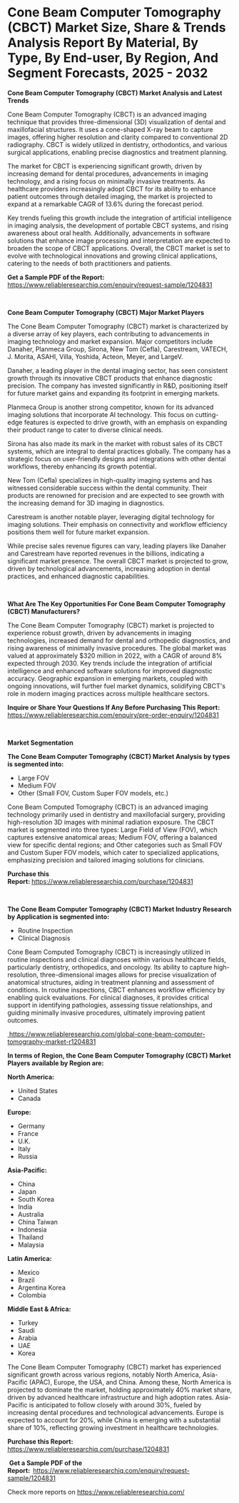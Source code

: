 <p><h1>Cone Beam Computer Tomography (CBCT) Market Size, Share & Trends Analysis Report By Material, By Type, By End-user, By Region, And Segment Forecasts, 2025 - 2032</h1></p><p><strong>Cone Beam Computer Tomography (CBCT) Market Analysis and Latest Trends</strong></p>
<p><p>Cone Beam Computer Tomography (CBCT) is an advanced imaging technique that provides three-dimensional (3D) visualization of dental and maxillofacial structures. It uses a cone-shaped X-ray beam to capture images, offering higher resolution and clarity compared to conventional 2D radiography. CBCT is widely utilized in dentistry, orthodontics, and various surgical applications, enabling precise diagnostics and treatment planning.</p><p>The market for CBCT is experiencing significant growth, driven by increasing demand for dental procedures, advancements in imaging technology, and a rising focus on minimally invasive treatments. As healthcare providers increasingly adopt CBCT for its ability to enhance patient outcomes through detailed imaging, the market is projected to expand at a remarkable CAGR of 13.6% during the forecast period. </p><p>Key trends fueling this growth include the integration of artificial intelligence in imaging analysis, the development of portable CBCT systems, and rising awareness about oral health. Additionally, advancements in software solutions that enhance image processing and interpretation are expected to broaden the scope of CBCT applications. Overall, the CBCT market is set to evolve with technological innovations and growing clinical applications, catering to the needs of both practitioners and patients.</p></p>
<p><strong>Get a Sample PDF of the Report:&nbsp;</strong> <a href="https://www.reliableresearchiq.com/enquiry/request-sample/1204831?utm_campaign=1082&utm_medium=2&utm_source=Github&utm_content=ia&utm_term=05032025&utm_id=cone-beam-computer-tomography-cbct">https://www.reliableresearchiq.com/enquiry/request-sample/1204831</a></p>
<p>&nbsp;</p>
<p><strong>Cone Beam Computer Tomography (CBCT) Major Market Players</strong></p>
<p><p>The Cone Beam Computer Tomography (CBCT) market is characterized by a diverse array of key players, each contributing to advancements in imaging technology and market expansion. Major competitors include Danaher, Planmeca Group, Sirona, New Tom (Cefla), Carestream, VATECH, J. Morita, ASAHI, Villa, Yoshida, Acteon, Meyer, and LargeV.</p><p>Danaher, a leading player in the dental imaging sector, has seen consistent growth through its innovative CBCT products that enhance diagnostic precision. The company has invested significantly in R&D, positioning itself for future market gains and expanding its footprint in emerging markets.</p><p>Planmeca Group is another strong competitor, known for its advanced imaging solutions that incorporate AI technology. This focus on cutting-edge features is expected to drive growth, with an emphasis on expanding their product range to cater to diverse clinical needs.</p><p>Sirona has also made its mark in the market with robust sales of its CBCT systems, which are integral to dental practices globally. The company has a strategic focus on user-friendly designs and integrations with other dental workflows, thereby enhancing its growth potential.</p><p>New Tom (Cefla) specializes in high-quality imaging systems and has witnessed considerable success within the dental community. Their products are renowned for precision and are expected to see growth with the increasing demand for 3D imaging in diagnostics.</p><p>Carestream is another notable player, leveraging digital technology for imaging solutions. Their emphasis on connectivity and workflow efficiency positions them well for future market expansion.</p><p>While precise sales revenue figures can vary, leading players like Danaher and Carestream have reported revenues in the billions, indicating a significant market presence. The overall CBCT market is projected to grow, driven by technological advancements, increasing adoption in dental practices, and enhanced diagnostic capabilities.</p></p>
<p>&nbsp;</p>
<p><strong>What Are The Key Opportunities For Cone Beam Computer Tomography (CBCT) Manufacturers?</strong></p>
<p><p>The Cone Beam Computer Tomography (CBCT) market is projected to experience robust growth, driven by advancements in imaging technologies, increased demand for dental and orthopedic diagnostics, and rising awareness of minimally invasive procedures. The global market was valued at approximately $320 million in 2022, with a CAGR of around 8% expected through 2030. Key trends include the integration of artificial intelligence and enhanced software solutions for improved diagnostic accuracy. Geographic expansion in emerging markets, coupled with ongoing innovations, will further fuel market dynamics, solidifying CBCT's role in modern imaging practices across multiple healthcare sectors.</p></p>
<p><strong>Inquire or Share Your Questions If Any Before Purchasing This Report:</strong> <a href="https://www.reliableresearchiq.com/enquiry/pre-order-enquiry/1204831?utm_campaign=1082&utm_medium=2&utm_source=Github&utm_content=ia&utm_term=05032025&utm_id=cone-beam-computer-tomography-cbct">https://www.reliableresearchiq.com/enquiry/pre-order-enquiry/1204831</a></p>
<p>&nbsp;</p>
<p><strong>Market Segmentation</strong></p>
<p><strong>The Cone Beam Computer Tomography (CBCT) Market Analysis by types is segmented into:</strong></p>
<p><ul><li>Large FOV</li><li>Medium FOV</li><li>Other (Small FOV, Custom Super FOV models, etc.)</li></ul></p>
<p><p>Cone Beam Computed Tomography (CBCT) is an advanced imaging technology primarily used in dentistry and maxillofacial surgery, providing high-resolution 3D images with minimal radiation exposure. The CBCT market is segmented into three types: Large Field of View (FOV), which captures extensive anatomical areas; Medium FOV, offering a balanced view for specific dental regions; and Other categories such as Small FOV and Custom Super FOV models, which cater to specialized applications, emphasizing precision and tailored imaging solutions for clinicians.</p></p>
<p><strong>Purchase this Report:&nbsp;</strong><a href="https://www.reliableresearchiq.com/purchase/1204831?utm_campaign=1082&utm_medium=2&utm_source=Github&utm_content=ia&utm_term=05032025&utm_id=cone-beam-computer-tomography-cbct">https://www.reliableresearchiq.com/purchase/1204831</a></p>
<p>&nbsp;</p>
<p><strong>The Cone Beam Computer Tomography (CBCT) Market Industry Research by Application is segmented into:</strong></p>
<p><ul><li>Routine Inspection</li><li>Clinical Diagnosis</li></ul></p>
<p><p>Cone Beam Computed Tomography (CBCT) is increasingly utilized in routine inspections and clinical diagnoses within various healthcare fields, particularly dentistry, orthopedics, and oncology. Its ability to capture high-resolution, three-dimensional images allows for precise visualization of anatomical structures, aiding in treatment planning and assessment of conditions. In routine inspections, CBCT enhances workflow efficiency by enabling quick evaluations. For clinical diagnoses, it provides critical support in identifying pathologies, assessing tissue relationships, and guiding minimally invasive procedures, ultimately improving patient outcomes.</p></p>
<p><a href="https://www.reliableresearchiq.com/global-cone-beam-computer-tomography-market-r1204831?utm_campaign=1082&utm_medium=2&utm_source=Github&utm_content=ia&utm_term=05032025&utm_id=cone-beam-computer-tomography-cbct">&nbsp;https://www.reliableresearchiq.com/global-cone-beam-computer-tomography-market-r1204831</a></p>
<p><strong>In terms of Region, the Cone Beam Computer Tomography (CBCT) Market Players available by Region are:</strong></p>
<p>
    <p> <strong> North America: </strong>
        <ul>
            <li>United States</li>
            <li>Canada</li>
        </ul>
        </p> 
    <p> <strong> Europe: </strong>
        <ul>
            <li>Germany</li>
            <li>France</li>
            <li>U.K.</li>
            <li>Italy</li>
            <li>Russia</li>
        </ul>
        </p> 
    <p> <strong> Asia-Pacific: </strong>
        <ul>
            <li>China</li>
            <li>Japan</li>
            <li>South Korea</li>
            <li>India</li>
            <li>Australia</li>
            <li>China Taiwan</li>
            <li>Indonesia</li>
            <li>Thailand</li>
            <li>Malaysia</li>
        </ul>
        </p> 
    <p> <strong> Latin America: </strong>
        <ul>
            <li>Mexico</li>
            <li>Brazil</li>
            <li>Argentina Korea</li>
            <li>Colombia</li>
        </ul>
        </p> 
    <p> <strong> Middle East & Africa: </strong>
        <ul>
            <li>Turkey</li>
            <li>Saudi</li>
            <li>Arabia</li>
            <li>UAE</li>
            <li>Korea</li>
        </ul>
    </p>
    </p>
<p><p>The Cone Beam Computer Tomography (CBCT) market has experienced significant growth across various regions, notably North America, Asia-Pacific (APAC), Europe, the USA, and China. Among these, North America is projected to dominate the market, holding approximately 40% market share, driven by advanced healthcare infrastructure and high adoption rates. Asia-Pacific is anticipated to follow closely with around 30%, fueled by increasing dental procedures and technological advancements. Europe is expected to account for 20%, while China is emerging with a substantial share of 10%, reflecting growing investment in healthcare technologies.</p></p>
<p><strong>Purchase this Report: </strong><a href="https://www.reliableresearchiq.com/purchase/1204831?utm_campaign=1082&utm_medium=2&utm_source=Github&utm_content=ia&utm_term=05032025&utm_id=cone-beam-computer-tomography-cbct">https://www.reliableresearchiq.com/purchase/1204831</a></p>
<p>&nbsp;<strong>Get a Sample PDF of the Report:&nbsp;&nbsp;</strong><a href="https://www.reliableresearchiq.com/enquiry/request-sample/1204831?utm_campaign=1082&utm_medium=2&utm_source=Github&utm_content=ia&utm_term=05032025&utm_id=cone-beam-computer-tomography-cbct">https://www.reliableresearchiq.com/enquiry/request-sample/1204831</a></p>
<p><strong></strong></p>
<p>Check more reports on <a href="https://www.reliableresearchiq.com/?utm_campaign=1082&utm_medium=2&utm_source=Github&utm_content=ia&utm_term=05032025&utm_id=cone-beam-computer-tomography-cbct">https://www.reliableresearchiq.com/</a></p>
